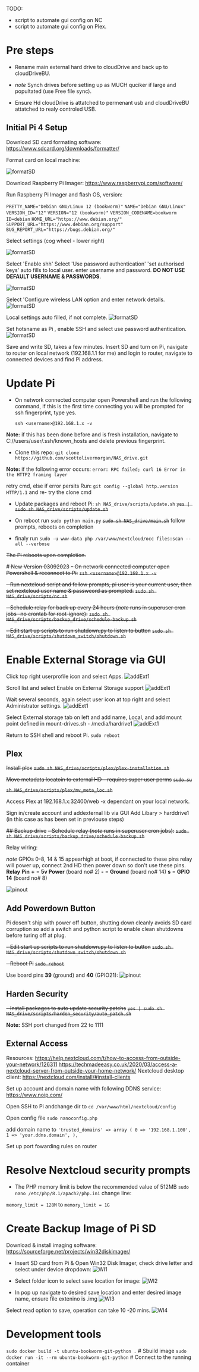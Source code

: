 TODO:
- script to automate gui config on NC
- script to automate gui config on Plex.
# Pre steps
- Rename main external hard drive to cloudDrive and back up to cloudDriveBU.
- _note_ Synch drives before setting up as MUCH quciker if large and popultated (use Free file sync).

- Ensure Hd cloudDrive is attatched to permenant usb and cloudDriveBU attatched to realy controled USB.

## Initial Pi 4 Setup
Download SD card formating software:
https://www.sdcard.org/downloads/formatter/

Format card on local machine:

![formatSD](./assets/pi_setup/format_SD.png)

Download Raspberry Pi Imager:
https://www.raspberrypi.com/software/

Run Raspberry Pi Imager and flash OS,
version:

``PRETTY_NAME="Debian GNU/Linux 12 (bookworm)"``
``NAME="Debian GNU/Linux"``
``VERSION_ID="12"``
``VERSION="12 (bookworm)"``
``VERSION_CODENAME=bookworm``
``ID=debian``
``HOME_URL="https://www.debian.org/"``
``SUPPORT_URL="https://www.debian.org/support"``
``BUG_REPORT_URL="https://bugs.debian.org/"``

Select settings (cog wheel - lower right)

![formatSD](./assets/pi_setup/imager_screen_1.png)

Select 'Enable shh'
Select 'Use password authentication'
'set authorised keys' auto fills to local user.
enter username and password. __DO NOT USE DEFAULT USERNAME & PASSWORDS__.

![formatSD](./assets/pi_setup/imager_screen_2.png)

Select 'Configure wireless LAN option and enter network details.
![formatSD](./assets/pi_setup/imager_screen_3.png)

Local settings auto filled, if not complete.
![formatSD](./assets/pi_setup/imager_screen_4.png)

Set hotsname as Pi , enable SSH and select use password authentication.
![formatSD](./assets/pi_setup/pialt.png)

Save and write SD, takes a few minutes.
Insert SD and turn on Pi, navigate to router on local network (192.168.1.1 for me) and login to router, navigate to connected devices and find Pi address.

# Update Pi
- On network connected computer open Powershell and run the following command, if this is the first time connecting you will be prompted for ssh fingerprint, type yes.

    ``ssh <username>@192.168.1.x -v``

__Note:__ if this has been done before and is fresh installation, navigate to C://users/user/.ssh/known_hosts and delete previous fingerprint.

 - Clone this repo:
``git clone https://github.com/scottolivermorgan/NAS_drive.git``

__Note:__ if the following error occurs:
``error: RPC failed; curl 16 Error in the HTTP2 framing layer``

retry cmd, else if error persits Run:
    ``git config --global http.version HTTP/1.1``
    and re- try the clone cmd

- Update packages and reboot Pi:
``sh NAS_drive/scripts/update.sh``
~~``yes | sudo sh NAS_drive/scripts/update.sh``~~

- On reboot run
``sudo python main.py``
~~``sudo sh NAS_drive/main.sh``~~
follow prompts, reboots on completion

- finaly run 
``sudo -u www-data php /var/www/nextcloud/occ files:scan --all --verbose``

~~The Pi reboots upon completion.~~

~~# New Version 03092023~~
~~- On network connected computer open Powershell & reconnect to Pi:~~
~~``ssh <username>@192.168.1.x -v``~~

~~- Run nextcloud script and follow prompts, pi user is your current user, then set nextcloud user name & passweord as prompted.~~
~~``sudo sh NAS_drive/scripts/nc.sh``~~

~~- Schedule relay for back up every 24 hours (_note_ runs in superuser cron jobs -no crontab for root-ignore):~~
~~``sudo sh NAS_drive/scripts/backup_drive/schedule-backup.sh``~~

~~- Edit start up scripts to run shutdown.py to listen to button~~
~~``sudo sh NAS_drive/scripts/shutdown_switch/shutdown.sh``~~


# Enable External Storage via GUI

Click top right userprofile icon and select Apps.
![addExt1](./assets/nextcloud_add_external_drive/nc1.png)

Scroll list and select Enable on External Storage support
![addExt1](./assets/nextcloud_add_external_drive/nc2.png)

Wait several seconds, again select user icon at top right and select Administrator settings.
![addExt1](./assets/nextcloud_add_external_drive/nc3.png)

Select External storage tab on left and add name, Local, and add mount point defined in mount-drives.sh - /media/hardrive1
![addExt1](./assets/nextcloud_add_external_drive/nc4.png)

Return to SSH shell and reboot Pi.
``sudo reboot``

## Plex
~~Install plex~~
~~``sudo sh NAS_drive/scripts/plex/plex-installation.sh``~~

~~Move metadata locatoin to external HD - requires super user perms~~
~~``sudo su``~~

~~``sh NAS_drive/scripts/plex/mv_meta_loc.sh``~~

Access Plex at 192.168.1.x:32400/web -x dependant on your local network.

Sign in/create account and addexternal lib via GUI
Add Libary > harddrive1 (in this case as has been set in previouse steps)


~~## Backup drive~~
~~- Schedule relay (_note_ runs in superuser cron jobs):~~
~~``sudo sh NAS_drive/scripts/backup_drive/schedule-backup.sh``~~

Relay wiring:

_note_ GPIOs 0-8, 14 & 15 appearhigh at boot, if connected to these pins relay will power up, connect 2nd HD then power down so don't use these pins.
__Relay__  __Pin__
__+__  =    __5v Power__ (board no# 2)
__-__  =     __Ground__   (board no# 14)
__s__  =    __GPIO 14__  (board no# 8)

![pinout](./assets/backup_setup/pi4_pinout.png)


## Add Powerdown Button
Pi dosen't ship with power off button, shutting down cleanly avoids SD card corruption so add a switch and python script to enable clean shutdowns before turing off at plug.

 ~~- Edit start up scripts to run shutdown.py to listen to button~~
~~``sudo sh NAS_drive/scripts/shutdown_switch/shutdown.sh``~~

~~- Reboot Pi~~
~~``sudo reboot``~~

Use board pins __39__ (ground) and __40__ (GPIO21):
![pinout](./assets/shutdown_switch/shutdown_switch_pinout.png)


## Harden Security
~~- Install packages to auto update security patchs~~
~~``yes | sudo sh NAS_drive/scripts/harden_security/auto_patch.sh``~~

__Note:__ SSH port changed from 22 to 1111


## External Access
Resources:
https://help.nextcloud.com/t/how-to-access-from-outside-your-network/126311
https://techmadeeasy.co.uk/2020/03/access-a-nextcloud-server-from-outside-your-home-network/
Nextcloud desktop client:
https://nextcloud.com/install/#install-clients

Set up account and domain name with following DDNS service:
https://www.noip.com/

Open SSH to Pi andchange dir to
``cd /var/www/html/nextcloud/config``

Open config file
``sudo nanoconfig.php``

add domain name to
``'trusted_domains' =>
   array (
     0 => '192.168.1.100',
     1 => 'your.ddns.domain',
   ), ``

Set up port fowarding rules on router

# Resolve Nextcloud security prompts
- The PHP memory limit is below the recommended value of 512MB
``sudo nano /etc/php/8.1/apach2/php.ini``
change line:

``memory_limit = 128M``
to
``memory_limit = 1G``

# Create Backup Image of Pi SD
Download & install imaging software:
https://sourceforge.net/projects/win32diskimager/

- Insert SD card from Pi & Open Win32 Disk Imager, check drive letter and select under device dropdown:
![WI1](./assets/SD_backup/wI_1.png)

- Select folder icon to select save location for image:
![WI2](./assets/SD_backup/wI_2.png)

- In pop up navigate to desired save location and enter  desired image name, ensure file extenino is .img
![WI3](./assets/SD_backup/wI_3.png)

Select read option to save, operation can take 10 -20 mins.
![WI4](./assets/SD_backup/wI_4.png)

# Development tools
``sudo docker build -t ubuntu-bookworm-git-python .`` # Sbuild image
``sudo docker run -it --rm ubuntu-bookworm-git-python`` # Connect to the running container
